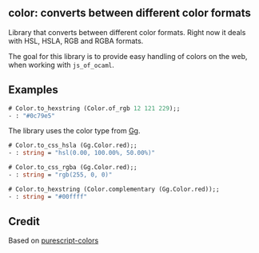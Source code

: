 ## color: converts between different color formats

Library that converts between different color formats. Right now it deals with
HSL, HSLA, RGB and RGBA formats.

The goal for this library is to provide easy handling of colors on the web, when working
with `js_of_ocaml`.

## Examples

```ocaml
# Color.to_hexstring (Color.of_rgb 12 121 229);;
- : "#0c79e5"
```

The library uses the color type from [Gg](https://github.com/dbuenzli/gg).

```ocaml
# Color.to_css_hsla (Gg.Color.red);;
- : string = "hsl(0.00, 100.00%, 50.00%)"

# Color.to_css_rgba (Gg.Color.red);;
- : string = "rgb(255, 0, 0)"

# Color.to_hexstring (Color.complementary (Gg.Color.red));;
- : string = "#00ffff"
```

## Credit

Based on [purescript-colors](https://github.com/sharkdp/purescript-colors)
